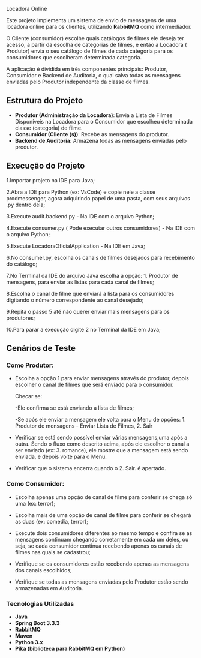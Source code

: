 Locadora Online 

Este projeto implementa um sistema de envio de mensagens de uma locadora online para os clientes, utilizando **RabbitMQ** como intermediador.

O Cliente (consumidor) escolhe quais catálogos de filmes ele deseja ter acesso, a partir da escolha de categorias de filmes, e então a Locadora ( Produtor) envia  o seu catálogo de filmes de cada categoria para os consumidores que escolheram determinada categoria.

 A aplicação é dividida em três componentes principais: Produtor, Consumidor e Backend de Auditoria, o qual salva todas as mensagens enviadas pelo Produtor independente da classe de filmes.


## Estrutura do Projeto

- **Produtor (Administração da Locadora)**:  Envia a Lista de Filmes Disponíveis na Locadora para o Consumidor que escolheu determinada classe (categoria) de filme.
- **Consumidor (Cliente (s))**: Recebe as mensagens do produtor.
- **Backend de Auditoria**: Armazena todas as mensagens enviadas pelo produtor.

  
## Execução do Projeto

1.Importar projeto na IDE para Java;

2.Abra a IDE para Python (ex: VsCode) e copie nele a classe prodmessenger, agora adquirindo papel de uma pasta, com seus arquivos .py dentro dela;

3.Execute audit.backend.py - Na IDE com o arquivo Python;

4.Execute  consumer.py ( Pode executar outros consumidores) -  Na IDE com o arquivo Python;

5.Execute LocadoraOficialApplication - Na IDE em Java;

6.No consumer.py, escolha os canais de filmes desejados para recebimento do catálogo;

7.No Terminal da IDE do arquivo Java escolha a opção: 1. Produtor de mensagens, para enviar as listas para cada canal de filmes;

8.Escolha o canal de filme que enviará a lista para os consumidores digitando o número correspondente ao canal desejado;

9.Repita o passo 5 até não querer enviar mais mensagens para os produtores;

10.Para parar a execução digite 2 no Terminal da IDE em Java;


## Cenários de Teste
###  Como Produtor: 
- Escolha a opção 1 para enviar mensagens através do produtor, depois escolher o canal de filmes que será enviado para o consumidor.
  
  Checar se:
  
   -Ele confirma se está enviando a lista de filmes;
  
   -Se após ele enviar a mensagem ele volta para o Menu de opções: 1. Produtor de mensagens - Enviar Lista de Filmes, 2. Sair

- Verificar se está sendo possível enviar várias mensagens,uma após a outra. Sendo o fluxo como descrito acima, após ele escolher o canal a ser enviado (ex: 3. romance), ele mostre que a mensagem está sendo enviada, e depois volte para o Menu.
-  Verificar que o sistema encerra quando o 2. Sair. é apertado.


###  Como Consumidor: 
- Escolha apenas uma opção de canal de filme para conferir se chega só uma (ex: terror);

- Escolha mais de uma opção de canal de filme para conferir se chegará as duas (ex: comedia, terror);

- Execute dois consumidores diferentes ao mesmo tempo e confira se as mensagens continuam chegando corretamente em cada um deles, ou seja, se cada consumidor continua recebendo apenas os canais de filmes nas quais se cadastrou;

- Verifique se os consumidores estão recebendo apenas as mensagens dos canais escolhidos;

- Verifique se todas as mensagens enviadas pelo Produtor estão sendo armazenadas em Auditoria.


### Tecnologias Utilizadas
- **Java**
- **Spring Boot 3.3.3**
- **RabbitMQ**
- **Maven**
- **Python 3.x**
- **Pika (biblioteca para RabbitMQ em Python)**
